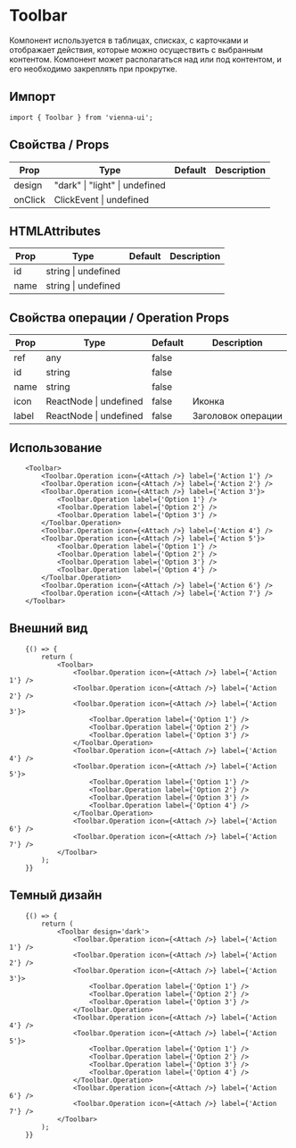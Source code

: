 # Toolbar

Компонент используется в таблицах, списках, с карточками и отображает действия, которые можно осуществить с выбранным контентом. Компонент может располагаться над или под контентом, и его необходимо закреплять при прокрутке.

## Импорт

```
import { Toolbar } from 'vienna-ui';
```

## Свойства / Props

| Prop | Type | Default | Description |
| --- | --- | --- | --- |
| design | "dark" \| "light" \| undefined |  |
| onClick | ClickEvent \| undefined |  |

## HTMLAttributes

 Prop | Type | Default | Description |
| --- | --- | --- | --- |
| id | string \| undefined |  |
| name | string \| undefined |  |


## Свойства операции / Operation Props

| Prop  | Type                   | Default | Description        |
| ----- | ---------------------- | ------- | ------------------ |
| ref   | any                    | false   |
| id    | string                 | false   |
| name  | string                 | false   |
| icon  | ReactNode \| undefined | false   | Иконка             |
| label | ReactNode \| undefined | false   | Заголовок операции |

## Использование

```
    <Toolbar>
        <Toolbar.Operation icon={<Attach />} label={'Action 1'} />
        <Toolbar.Operation icon={<Attach />} label={'Action 2'} />
        <Toolbar.Operation icon={<Attach />} label={'Action 3'}>
            <Toolbar.Operation label={'Option 1'} />
            <Toolbar.Operation label={'Option 2'} />
            <Toolbar.Operation label={'Option 3'} />
        </Toolbar.Operation>
        <Toolbar.Operation icon={<Attach />} label={'Action 4'} />
        <Toolbar.Operation icon={<Attach />} label={'Action 5'}>
            <Toolbar.Operation label={'Option 1'} />
            <Toolbar.Operation label={'Option 2'} />
            <Toolbar.Operation label={'Option 3'} />
            <Toolbar.Operation label={'Option 4'} />
        </Toolbar.Operation>
        <Toolbar.Operation icon={<Attach />} label={'Action 6'} />
        <Toolbar.Operation icon={<Attach />} label={'Action 7'} />
    </Toolbar>
```

## Внешний вид

```
    {() => {
        return (
            <Toolbar>
                <Toolbar.Operation icon={<Attach />} label={'Action 1'} />
                <Toolbar.Operation icon={<Attach />} label={'Action 2'} />
                <Toolbar.Operation icon={<Attach />} label={'Action 3'}>
                    <Toolbar.Operation label={'Option 1'} />
                    <Toolbar.Operation label={'Option 2'} />
                    <Toolbar.Operation label={'Option 3'} />
                </Toolbar.Operation>
                <Toolbar.Operation icon={<Attach />} label={'Action 4'} />
                <Toolbar.Operation icon={<Attach />} label={'Action 5'}>
                    <Toolbar.Operation label={'Option 1'} />
                    <Toolbar.Operation label={'Option 2'} />
                    <Toolbar.Operation label={'Option 3'} />
                    <Toolbar.Operation label={'Option 4'} />
                </Toolbar.Operation>
                <Toolbar.Operation icon={<Attach />} label={'Action 6'} />
                <Toolbar.Operation icon={<Attach />} label={'Action 7'} />
            </Toolbar>
        );
    }}
```

## Темный дизайн

```
    {() => {
        return (
            <Toolbar design='dark'>
                <Toolbar.Operation icon={<Attach />} label={'Action 1'} />
                <Toolbar.Operation icon={<Attach />} label={'Action 2'} />
                <Toolbar.Operation icon={<Attach />} label={'Action 3'}>
                    <Toolbar.Operation label={'Option 1'} />
                    <Toolbar.Operation label={'Option 2'} />
                    <Toolbar.Operation label={'Option 3'} />
                </Toolbar.Operation>
                <Toolbar.Operation icon={<Attach />} label={'Action 4'} />
                <Toolbar.Operation icon={<Attach />} label={'Action 5'}>
                    <Toolbar.Operation label={'Option 1'} />
                    <Toolbar.Operation label={'Option 2'} />
                    <Toolbar.Operation label={'Option 3'} />
                    <Toolbar.Operation label={'Option 4'} />
                </Toolbar.Operation>
                <Toolbar.Operation icon={<Attach />} label={'Action 6'} />
                <Toolbar.Operation icon={<Attach />} label={'Action 7'} />
            </Toolbar>
        );
    }}
```

